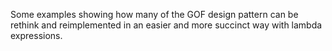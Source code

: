 Some examples showing how many of the GOF design pattern can be rethink and reimplemented in an easier and more succinct way with lambda expressions.
